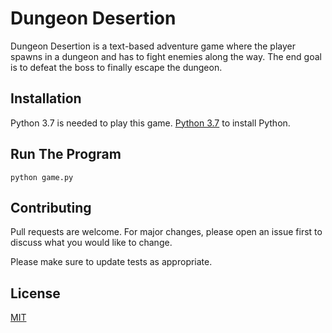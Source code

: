 # Dungeon Desertion
 Dungeon Desertion is a text-based adventure game where the player spawns in a
 dungeon and has to fight enemies along the way. The end goal is to defeat the
 boss to finally escape the dungeon.

## Installation

Python 3.7 is needed to play this game.
[Python 3.7](https://www.python.org/downloads/) to install Python.

## Run The Program

```
python game.py
```

## Contributing

Pull requests are welcome. For major changes, please open an issue first to
discuss what you would like to change.

Please make sure to update tests as appropriate.

## License

[MIT](https://choosealicense.com/licenses/mit/)
